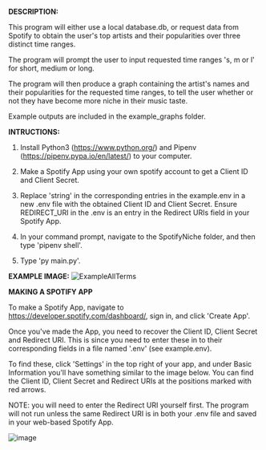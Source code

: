 **DESCRIPTION:**

This program will either use a local database.db, or request data from Spotify to obtain the user's top artists and their popularities over three distinct time ranges.

The program will prompt the user to input requested time ranges 's, m or l' for short, medium or long. 

The program will then produce a graph containing the artist's names and their popularities for the requested time ranges, to tell the user whether or not they have become more niche in their music taste.

Example outputs are included in the example_graphs folder.




**INTRUCTIONS:**

1) Install Python3 (https://www.python.org/) and Pipenv (https://pipenv.pypa.io/en/latest/) to your computer.

2) Make a Spotify App using your own spotify account to get a Client ID and Client Secret.

3) Replace 'string' in the corresponding entries in the example.env in a new .env file with the obtained Client ID and Client Secret. Ensure REDIRECT_URI in the .env is an entry in the Redirect URIs field in your Spotify App.
  
4) In your command prompt, navigate to the SpotifyNiche folder, and then type 'pipenv shell'.

5) Type 'py main.py'.




**EXAMPLE IMAGE:**
![ExampleAllTerms](https://github.com/jngoodman/SpotifyNiche/assets/140734696/ecc3a0a4-74eb-4602-a5b0-7fad9b8d6afd)




**MAKING A SPOTIFY APP**

To make a Spotify App, navigate to https://developer.spotify.com/dashboard/, sign in, and click 'Create App'.

Once you've made the App, you need to recover the Client ID, Client Secret and Redirect URI. This is since you need to enter these in to their corresponding fields in a file named '.env' (see example.env). 

To find these, click 'Settings' in the top right of your app, and under Basic Information you'll have something similar to the image below. You can find the Client ID, Client Secret and Redirect URIs at the positions marked with red arrows.

NOTE: you will need to enter the Redirect URI yourself first. The program will not run unless the same Redirect URI is in both your .env file and saved in your web-based Spotify App.

![image](https://github.com/jngoodman/SpotifyNiche/assets/140734696/0c9bc23b-0cf9-4661-99c0-9df3990358cd)
